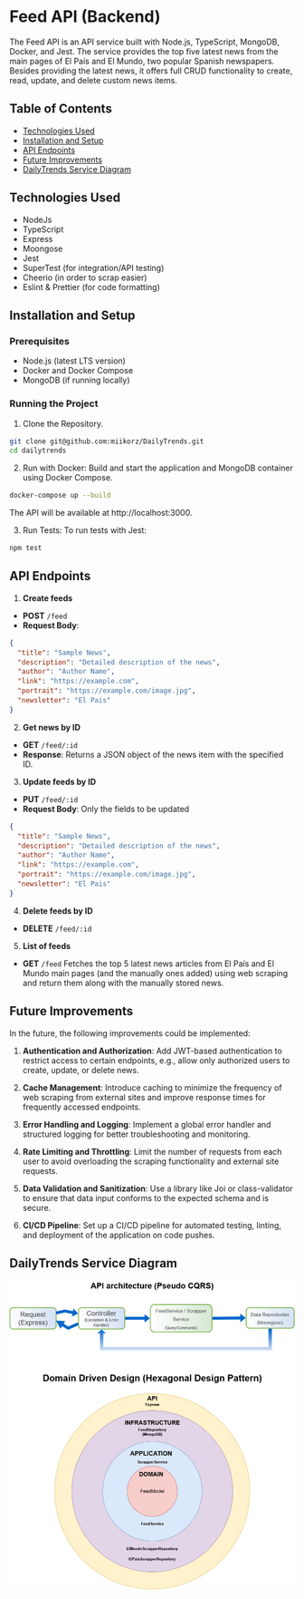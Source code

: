 # Feed API (Backend)

The Feed API is an API service built with Node.js, TypeScript, MongoDB, Docker, and Jest. The service provides the top five latest news from the main pages of El País and El Mundo, two popular Spanish newspapers. Besides providing the latest news, it offers full CRUD functionality to create, read, update, and delete custom news items.

## Table of Contents

- [Technologies Used](#technologies-used)
- [Installation and Setup](#installation-and-setup)
- [API Endpoints](#api-endpoints)
- [Future Improvements](#future-improvements)
- [DailyTrends Service Diagram](#dailyTrends-service-diagram)

## Technologies Used

- NodeJs
- TypeScript
- Express
- Moongose
- Jest
- SuperTest (for integration/API testing)
- Cheerio (in order to scrap easier)
- Eslint & Prettier (for code formatting)

## Installation and Setup

### Prerequisites

- Node.js (latest LTS version)
- Docker and Docker Compose
- MongoDB (if running locally)

### Running the Project

1. Clone the Repository.

```bash
git clone git@github.com:miikorz/DailyTrends.git
cd dailytrends
```

2. Run with Docker: Build and start the application and MongoDB container using Docker Compose.

```bash
docker-compose up --build
```

The API will be available at http://localhost:3000.

3. Run Tests: To run tests with Jest:

```bash
npm test
```

## API Endpoints

1. **Create feeds**

- **POST** `/feed`
- **Request Body**:

```json
{
  "title": "Sample News",
  "description": "Detailed description of the news",
  "author": "Author Name",
  "link": "https://example.com",
  "portrait": "https://example.com/image.jpg",
  "newsletter": "El Pais"
}
```

2. **Get news by ID**

- **GET** `/feed/:id`
- **Response**: Returns a JSON object of the news item with the specified ID.

3. **Update feeds by ID**

- **PUT** `/feed/:id`
- **Request Body**: Only the fields to be updated

```json
{
  "title": "Sample News",
  "description": "Detailed description of the news",
  "author": "Author Name",
  "link": "https://example.com",
  "portrait": "https://example.com/image.jpg",
  "newsletter": "El Pais"
}
```

4. **Delete feeds by ID**

- **DELETE** `/feed/:id`

5. **List of feeds**

- **GET** `/feed`
  Fetches the top 5 latest news articles from El País and El Mundo main pages (and the manually ones added) using web scraping and return them along with the manually stored news.

## Future Improvements

In the future, the following improvements could be implemented:

1.  **Authentication and Authorization**:
    Add JWT-based authentication to restrict access to certain endpoints, e.g., allow only authorized users to create, update, or delete news.

2.  **Cache Management**:
    Introduce caching to minimize the frequency of web scraping from external sites and improve response times for frequently accessed endpoints.

3.  **Error Handling and Logging**:
    Implement a global error handler and structured logging for better troubleshooting and monitoring.

4.  **Rate Limiting and Throttling**:
    Limit the number of requests from each user to avoid overloading the scraping functionality and external site requests.

5.  **Data Validation and Sanitization**:
    Use a library like Joi or class-validator to ensure that data input conforms to the expected schema and is secure.

6.  **CI/CD Pipeline**:
    Set up a CI/CD pipeline for automated testing, linting, and deployment of the application on code pushes.

## DailyTrends Service Diagram

![alt text](https://github.com/miikorz/DailyTrends/blob/main/diagram-dailytrends.png?raw=true)

<!-- TODO: explain how BD would have change if we had more entities, like separated feed authors, newsletters... in different tables, we would have relation between tables etc -->
<!-- TODO: explain why some news on list have no images -->
